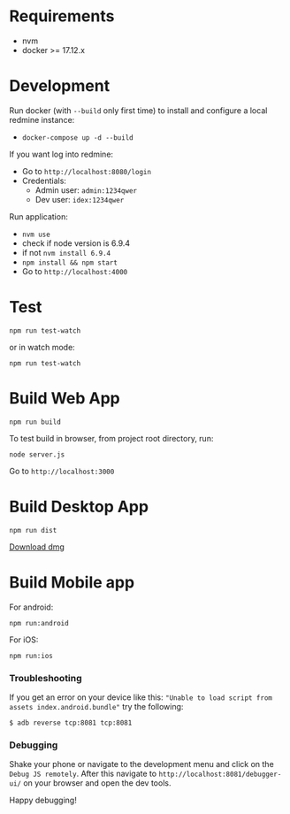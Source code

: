 Requirements
=
- nvm
- docker >= 17.12.x

Development
===========

Run docker (with `--build` only first time) to install and configure a local redmine instance:
- ```docker-compose up -d --build```

If you want log into redmine:
- Go to ```http://localhost:8080/login```
- Credentials: 
    - Admin user: `admin:1234qwer`
    - Dev user:  `idex:1234qwer`

Run application:
- ```nvm use```
- check if node version is 6.9.4
- if not ```nvm install 6.9.4```
- ```npm install && npm start```
- Go to ```http://localhost:4000```

Test
=

`npm run test-watch`

or in watch mode:

`npm run test-watch`

Build Web App
=============
```npm run build```

To test build in browser, from project root directory, run:

```node server.js```

Go to ```http://localhost:3000```

Build Desktop App
=================
```npm run dist```


[Download dmg](https://github.com/ricfrank/report-from-hell/tree/master/dist/outatime-0.0.2.dmg)

Build Mobile app
=================

For android:

```npm run:android```

For iOS:

```npm run:ios```

### Troubleshooting
If you get an error on your device like this: `"Unable to load script from assets index.android.bundle"` try the following:

```
$ adb reverse tcp:8081 tcp:8081
```
### Debugging
Shake your phone or navigate to the development menu and click on the `Debug JS remotely`. After this navigate to `http://localhost:8081/debugger-ui/` on your browser and open the dev tools. 

Happy debugging!
